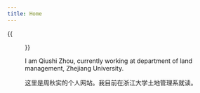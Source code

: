 ```yaml
---
title: Home
---
```


{{<figure src="/image/mountains-7592709.jpg" caption="Jungfrau image, source：pasja at pixabay. ">}}

I am Qiushi Zhou, currently working at department of land management, Zhejiang University.

这里是周秋实的个人网站。我目前在浙江大学土地管理系就读。